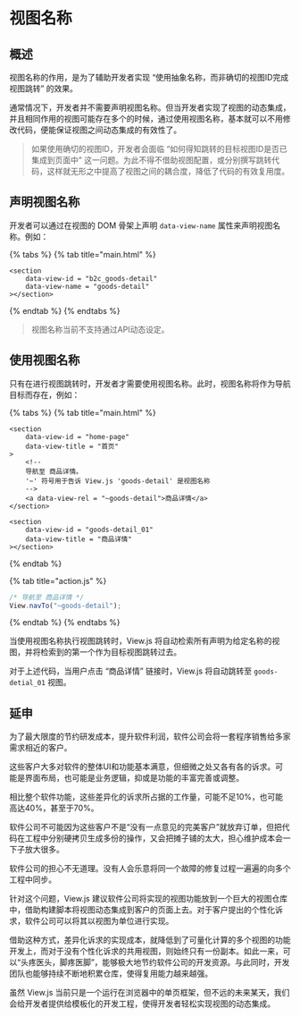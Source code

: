 # 视图名称

## 概述

视图名称的作用，是为了辅助开发者实现 “使用抽象名称，而非确切的视图ID完成视图跳转” 的效果。

通常情况下，开发者并不需要声明视图名称。但当开发者实现了视图的动态集成，并且相同作用的视图可能存在多个的时候，通过使用视图名称，基本就可以不用修改代码，便能保证视图之间动态集成的有效性了。

> 如果使用确切的视图ID，开发者会面临 “如何得知跳转的目标视图ID是否已集成到页面中” 这一问题。为此不得不借助视图配置，或分别撰写跳转代码，这样就无形之中提高了视图之间的耦合度，降低了代码的有效复用度。

## 声明视图名称

开发者可以通过在视图的 DOM 骨架上声明 `data-view-name` 属性来声明视图名称。例如：

{% tabs %}
{% tab title="main.html" %}
```markup
<section
    data-view-id = "b2c_goods-detail"
    data-view-name = "goods-detail"
></section>
```
{% endtab %}
{% endtabs %}

> 视图名称当前不支持通过API动态设定。

## 使用视图名称

只有在进行视图跳转时，开发者才需要使用视图名称。此时，视图名称将作为导航目标而存在，例如：

{% tabs %}
{% tab title="main.html" %}
```markup
<section
    data-view-id = "home-page"
    data-view-title = "首页"
>
    <!--
    导航至 商品详情。
    '~' 符号用于告诉 View.js 'goods-detail' 是视图名称
    -->
    <a data-view-rel = "~goods-detail">商品详情</a>
</section>

<section
    data-view-id = "goods-detail_01"
    data-view-title = "商品详情"
></section>
```
{% endtab %}

{% tab title="action.js" %}
```javascript
/* 导航至 商品详情 */
View.navTo("~goods-detail");
```
{% endtab %}
{% endtabs %}

当使用视图名称执行视图跳转时，View.js 将自动检索所有声明为给定名称的视图，并将检索到的第一个作为目标视图跳转过去。

对于上述代码，当用户点击 “商品详情” 链接时，View.js 将自动跳转至 `goods-detial_01` 视图。

## 延申

为了最大限度的节约研发成本，提升软件利润，软件公司会将一套程序销售给多家需求相近的客户。

 这些客户大多对软件的整体UI和功能基本满意，但细微之处又各有各的诉求。可能是界面布局，也可能是业务逻辑，抑或是功能的丰富完善或调整。

 相比整个软件功能，这些差异化的诉求所占据的工作量，可能不足10%，也可能高达40%，甚至于70%。 

软件公司不可能因为这些客户不是“没有一点意见的完美客户”就放弃订单，但把代码在工程中分别硬拷贝生成多份的操作，又会把摊子铺的太大，担心维护成本会一下子放大很多。



软件公司的担心不无道理。没有人会乐意将同一个故障的修复过程一遍遍的向多个工程中同步。

针对这个问题，View.js 建议软件公司将实现的视图功能放到一个巨大的视图仓库中，借助构建脚本将视图动态集成到客户的页面上去。对于客户提出的个性化诉求，软件公司可以将其以视图为单位进行实现。

借助这种方式，差异化诉求的实现成本，就降低到了可量化计算的多个视图的功能开发上，而对于没有个性化诉求的共用视图，则始终只有一份副本。如此一来，可以“头疼医头，脚疼医脚”，能够极大地节约软件公司的开发资源。与此同时，开发团队也能够持续不断地积累仓库，使得复用能力越来越强。

虽然 View.js 当前只是一个运行在浏览器中的单页框架，但不远的未来某天，我们会给开发者提供给模板化的开发工程，使得开发者轻松实现视图的动态集成。







